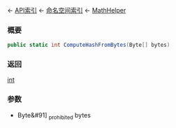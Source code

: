 ← [API索引](Api-Index) ← [命名空间索引](Namespace-Index) ← [MathHelper](VRageMath.MathHelper)

### 概要

```csharp
public static int ComputeHashFromBytes(Byte[] bytes)
```

### 返回

[int](https://docs.microsoft.com/en-us/dotnet/api/System.Int32?view=netframework-4.6)

### 参数

* Byte&#91&#93; <sub>prohibited</sub> bytes
